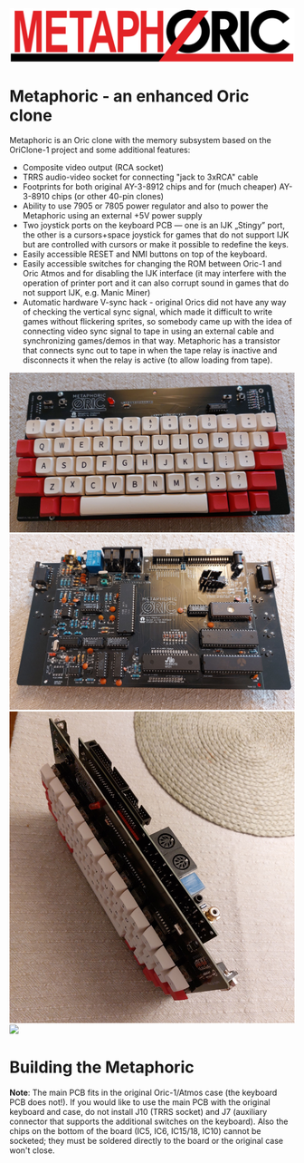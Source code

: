 <img src="./Pictures/MetaphoricLogo.png">

# Metaphoric - an enhanced Oric clone
Metaphoric is an Oric clone with the memory subsystem based on the OriClone-1 project and some additional features:
* Composite video output (RCA socket)
* TRRS audio-video socket for connecting "jack to 3xRCA" cable
* Footprints for both original AY-3-8912 chips and for (much cheaper) AY-3-8910 chips (or other 40-pin clones)
* Ability to use 7905 or 7805 power regulator and also to power the Metaphoric using an external +5V power supply
* Two joystick ports on the keyboard PCB — one is an IJK „Stingy” port, the other is a cursors+space joystick for games that do not support IJK but are controlled with cursors or make it possible to redefine the keys.
* Easily accessible RESET and NMI buttons on top of the keyboard.
* Easily accessible switches for changing the ROM between Oric-1 and Oric Atmos and for disabling the IJK interface (it may interfere with the operation of printer port and it can also corrupt sound in games that do not support IJK, e.g. Manic Miner)
* Automatic hardware V-sync hack - original Orics did not have any way of checking the vertical sync signal, which made it difficult to write games without flickering sprites, so somebody came up with the idea of connecting video sync signal to tape in using an external cable and synchronizing games/demos in that way. Metaphoric has a transistor that connects sync out to tape in when the tape relay is inactive and disconnects it when the relay is active (to allow loading from tape).

<img src="./Pictures/20250114_101616.jpg" width="512">
<img src="./Pictures/20250114_101747.jpg" width="512">
<img src="./Pictures/20250114_221728.jpg" width="512">
<img src="./Pictures/20250117_132145.jpg" width="512">

# Building the Metaphoric
<b>Note</b>: The main PCB fits in the original Oric-1/Atmos case (the keyboard PCB does not!). If you would like to use the main PCB with the original keyboard and case, do not install J10 (TRRS socket) and J7 (auxiliary connector that supports the additional switches on the keyboard). Also the chips on the bottom of the board (IC5, IC6, IC15/18, IC10) cannot be socketed; they must be soldered directly to the board or the original case won't close.
 

